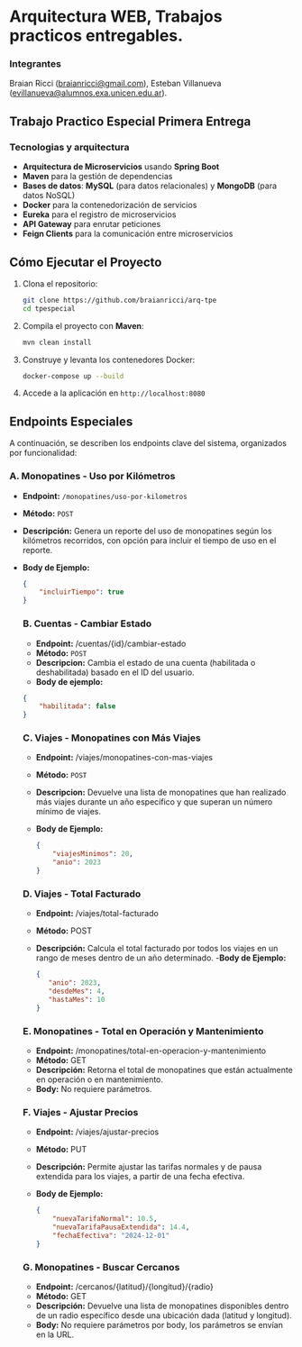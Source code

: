 # Arquitectura WEB, Trabajos practicos entregables.

### Integrantes
Braian Ricci (braianricci@gmail.com), Esteban Villanueva (evillanueva@alumnos.exa.unicen.edu.ar).

## Trabajo Practico Especial Primera Entrega

### Tecnologias y arquitectura
- **Arquitectura de Microservicios** usando **Spring Boot**
- **Maven** para la gestión de dependencias
- **Bases de datos**: **MySQL** (para datos relacionales) y **MongoDB** (para datos NoSQL)
- **Docker** para la contenedorización de servicios
- **Eureka** para el registro de microservicios
- **API Gateway** para enrutar peticiones
- **Feign Clients** para la comunicación entre microservicios

## Cómo Ejecutar el Proyecto

1. Clona el repositorio:
    ```bash
    git clone https://github.com/braianricci/arq-tpe
    cd tpespecial
    ```

2. Compila el proyecto con **Maven**:
    ```bash
    mvn clean install
    ```

3. Construye y levanta los contenedores Docker:
    ```bash
    docker-compose up --build
    ```

4. Accede a la aplicación en `http://localhost:8080`


## Endpoints Especiales

A continuación, se describen los endpoints clave del sistema, organizados por funcionalidad:

### A. Monopatines - Uso por Kilómetros
- **Endpoint:** `/monopatines/uso-por-kilometros`
- **Método:** `POST`
- **Descripción:** Genera un reporte del uso de monopatines según los kilómetros recorridos, con opción para incluir el tiempo de uso en el reporte.
- **Body de Ejemplo:**
  
  ```json
  {
      "incluirTiempo": true
  }
  ```

  ### B. Cuentas - Cambiar Estado
  - **Endpoint:** /cuentas/{id}/cambiar-estado
  - **Método:** `POST`
  - **Descripcion:** Cambia el estado de una cuenta (habilitada o deshabilitada) basado en el ID del usuario.
  - **Body de ejemplo:**
    
  ```json
  {
      "habilitada": false
  }
  ```
  
  ### C. Viajes - Monopatines con Más Viajes
  - **Endpoint:** /viajes/monopatines-con-mas-viajes
  - **Método:** `POST`
  - **Descripcion:** Devuelve una lista de monopatines que han realizado más viajes durante un año específico y que superan un número mínimo de viajes.
  - **Body de Ejemplo:**
    
    ```json
    {
        "viajesMinimos": 20,
        "anio": 2023
    }
    ```
    
   ### D. Viajes - Total Facturado
   - **Endpoint:** /viajes/total-facturado
   - **Método:** POST
   - **Descripción:** Calcula el total facturado por todos los viajes en un rango de meses dentro de un año determinado.
   -**Body de Ejemplo:**
     
     ```json
     {
        "anio": 2023,
        "desdeMes": 4,
        "hastaMes": 10
     }
      ```
  
    ### E. Monopatines - Total en Operación y Mantenimiento
    - **Endpoint:** /monopatines/total-en-operacion-y-mantenimiento
    - **Método:** GET
    - **Descripción:** Retorna el total de monopatines que están actualmente en operación o en mantenimiento.
    - **Body:** No requiere parámetros.
 
    ### F. Viajes - Ajustar Precios
    - **Endpoint:** /viajes/ajustar-precios
    - **Método:** PUT
    - **Descripción:** Permite ajustar las tarifas normales y de pausa extendida para los viajes, a partir de una fecha efectiva.
    - **Body de Ejemplo:**
      
        ```json    
        {
            "nuevaTarifaNormal": 10.5,
            "nuevaTarifaPausaExtendida": 14.4,
            "fechaEfectiva": "2024-12-01"
        }
        ```

    ### G. Monopatines - Buscar Cercanos
    - **Endpoint:** /cercanos/{latitud}/{longitud}/{radio}
    - **Método:** GET
    - **Descripción:** Devuelve una lista de monopatines disponibles dentro de un radio específico desde una ubicación dada (latitud y longitud).
    - **Body:** No requiere parámetros por body, los parámetros se envían en la URL. 
